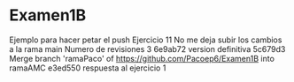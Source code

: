 # Examen1B
Ejemplo para hacer petar el push
Ejercicio 11 No me deja subir los cambios a la rama main 
Numero de revisiones  3 
6e9ab72 version definitiva
5c679d3 Merge branch 'ramaPaco' of https://github.com/Pacoep6/Examen1B into ramaAMC
e3ed550 respuesta al ejercicio 1
